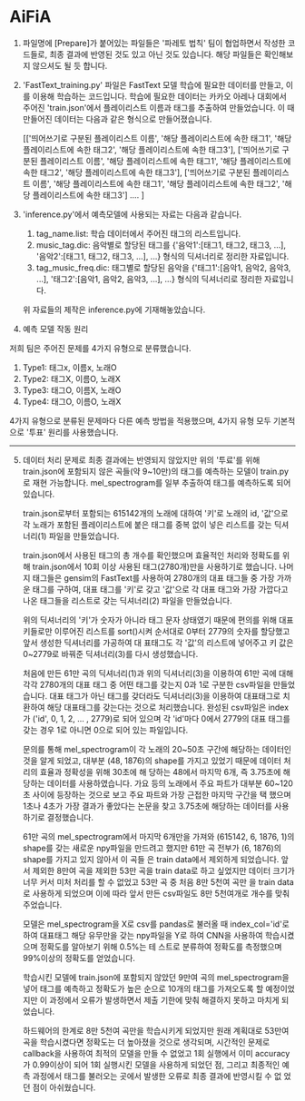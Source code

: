 # AiFiA

1. 파일명에 [Prepare]가 붙어있는 파일들은 '파레토 법칙' 팀이 협업하면서 작성한 코드들로, 최종 결과에 반영된 것도 있고 아닌 것도 있습니다. 
   해당 파일들은 확인해보지 않으셔도 될 듯 합니다.

2. 'FastText_training.py' 파일은 FastText 모델 학습에 필요한 데이터를 만들고, 이를 이용해 학습하는 코드입니다. 
   학습에 필요한 데이터는 카카오 아레나 대회에서 주어진 'train.json'에서 플레이리스트 이름과 태그를 추출하여 만들었습니다.
   이 때 만들어진 데이터는 다음과 같은 형식으로 만들어졌습니다.
   
   [['띄어쓰기로 구분된 플레이리스트 이름', '해당 플레이리스트에 속한 태그1', 
   '해당 플레이리스트에 속한 태그2', '해당 플레이리스트에 속한 태그3'],
    ['띄어쓰기로 구분된 플레이리스트 이름', '해당 플레이리스트에 속한 태그1',
    '해당 플레이리스트에 속한 태그2', '해당 플레이리스트에 속한 태그3'],
    ['띄어쓰기로 구분된 플레이리스트 이름', '해당 플레이리스트에 속한 태그1', 
    '해당 플레이리스트에 속한 태그2', '해당 플레이리스트에 속한 태그3'] .... ]

3. 'inference.py'에서 예측모델에 사용되는 자료는 다음과 같습니다. 

    1) tag_name.list: 학습 데이터에서 주어진 태그의 리스트입니다.
    2) music_tag.dic: 음악별로 할당된 태그를 {'음악1':[태그1, 태그2, 태그3, ...], 
    '음악2':[태그1, 태그2, 태그3, ...], ...} 형식의 딕셔너리로 정리한 자료입니다.
    3) tag_music_freq.dic: 태그별로 할당된 음악을 {'태그1':[음악1, 음악2, 음악3, ...],
    '태그2':[음악1, 음악2, 음악3, ...], ...} 형식의 딕셔너리로 정리한 자료입니다.
    
    위 자료들의 제작은 inference.py에 기재해놓았습니다.

4. 예측 모델 작동 원리

  저희 팀은 주어진 문제를 4가지 유형으로 분류했습니다. 
  
  1) Type1: 태그x, 이름x, 노래O
  2) Type2: 태그X, 이름O, 노래X
  3) Type3: 태그O, 이름X, 노래O
  4) Type4: 태그O, 이름O, 노래X
  
  4가지 유형으로 분류된 문제마다 다른 예측 방법을 적용했으며, 4가지 유형 모두 기본적으로 '투표' 원리를 사용했습니다.

---------------------------------------------------------------------------------------------------------------------------------------------------------------------------------

5. 데이터 처리 문제로 최종 결과에는 반영되지 않았지만 위의 '투료'를 위해 train.json에 포함되지 않은 곡들(약 9~10만)의 태그를 예측하는 모델이 train.py로 재현 가능합니다.
   mel_spectrogram를 일부 추출하여 태그를 예측하도록 되어 있습니다.
   
   train.json로부터 포함되는 615142개의 노래에 대하여 '키'로 노래의 id, '값'으로 각 노래가 포함된 플레이리스트에 붙은 태그를 중복 없이 넣은 리스트를 갖는 딕셔너리(1) 파일을 만들었습니다.
   
   train.json에서 사용된 태그의 총 개수를 확인했으며 효율적인 처리와 정확도를 위해 train.json에서 10회 이상 사용된 태그(2780개)만을 사용하기로 했습니다.
   나머지 태그들은 gensim의 FastText를 사용하여 2780개의 대표 태그들 중 가장 가까운 태그를 구하여, 대표 태그를 '키'로 갖고 '값'으로 각 대표 태그와 가장 가깝다고 나온 태그들을 리스트로 갖는   딕셔너리(2) 파일을 만들었습니다.
   
   위의 딕셔너리의 '키'가 숫자가 아니라 태그 문자 상태였기 때문에 편의를 위해 대표 키들로만 이루어진 리스트를 sort()시켜 순서대로 0부터 2779의 숫자를 할당했고 앞서 생성한 딕셔너리를 가공하여 대   표태그도 각 '값'의 리스트에 넣어주고 키 값은 0~2779로 바꿔준 딕셔너리(3)를 다시 생성했습니다.
   
   처음에 만든 61만 곡의 딕셔너리(1)과 위의 딕셔너리(3)을 이용하여 61만 곡에 대해 각각 2780개의 대표 태그 중 어떤 태그를 갖는지 0과 1로 구분한 csv파일을 만들었습니다.
   대표 태그가 아닌 태그를 갖더라도 딕셔너리(3)을 이용하여 대표태그로 치환하여 해당 대표태그를 갖는다는 것으로 처리했습니다.
   완성된 csv파일은 index가 ('id', 0, 1, 2, ... , 2779)로 되어 있으며 각 'id'마다 0에서 2779의 대표 태그를 갖는 경우 1로 아니면 0으로 되어 있는 파일입니다.
   
   문의를 통해 mel_spectrogram이 각 노래의 20~50초 구간에 해당하는 데이터인 것을 알게 되었고, 대부분 (48, 1876)의 shape를 가지고 있었기 때문에 데이터 처리의 효율과 정확성을 위해 30초에 해   당하는 48에서 마지막 6개, 즉 3.75초에 해당하는 데이터를 사용하였습니다. 가요 등의 노래에서 주요 파트가 대부분 60~120초 사이에 등장하는 것으로 보고 주요 파트와 가장 근접한 마지막 구간을 택   했으며 1초나 4초가 가장 결과가 좋았다는 논문을 찾고 3.75초에 해당하는 데이터를 사용하기로 결정했습니다.
   
   61만 곡의 mel_spectrogram에서 마지막 6개만을 가져와 (615142, 6, 1876, 1)의 shape를 갖는 새로운 npy파일을 만드려고 했지만 61만 곡 전부가 (6, 1876)의 shape를 가지고 있지 않아서 이 곡들   은 train data에서 제외하게 되었습니다. 앞서 제외한 8만여 곡을 제외한 53만 곡을 train data로 하고 싶었지만 데이터 크기가 너무 커서 미처 처리를 할 수 없었고 53만 곡 중 처음 8만 5천여 곡만   을 train data로 사용하게 되었으며 이에 따라 앞서 만든 csv파일도 8만 5천여개로 개수를 맞춰주었습니다.
   
   모델은 mel_spectrogram을 X로 csv를 pandas로 불러올 때 index_col='id'로 하여 대표태그 해당 유무만을 갖는 npy파일을 Y로 하여 CNN을 사용하여 학습시켰으며 정확도를 알아보기 위해 0.5%는 테   스트로 분류하여 정확도를 측정했으며 99%이상의 정확도를 얻었습니다.
   
   학습시킨 모델에 train.json에 포함되지 않았던 9만여 곡의 mel_spectrogram을 넣어 태그를 예측하고 정확도가 높은 순으로 10개의 태그를 가져오도록 할 예정이었지만 이 과정에서 오류가 발생하면서   제출 기한에 맞춰 해결하지 못하고 마치게 되었습니다.
   
   하드웨어의 한계로 8만 5천여 곡만을 학습시키게 되었지만 원래 계획대로 53만여 곡을 학습시켰다면 정확도는 더 높아졌을 것으로 생각되며, 시간적인 문제로 callback을 사용하여 최적의 모델을 만들   수 없었고 1회 실행에서 이미 accuracy가 0.99이상이 되어 1회 실행시킨 모델을 사용하게 되었던 점, 그리고 최종적인 예측 과정에서 태그를 불러오는 곳에서 발생한 오류로 최종 결과에 반영시킬 수 없   었던 점이 아쉬웠습니다.
   
   
  
    

